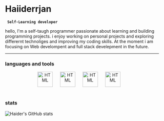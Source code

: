 # Haiiderrjan

**` Self-Learning developer`**

hello, I'm a self-taugh programmer passionate about learning and building programming projects. i enjoy working on personal projects and exploring differernt technoliges and improving my coding skills. At the moment i am focusing on Web develompent and full stack develepment in the future.

---

### languages and tools 

<p align="center">

<img alt="HTML" width="50px" style="padding-right:20px;" src="https://cdn.jsdelivr.net/gh/devicons/devicon@latest/icons/html5/html5-original.svg"/>

<img  alt="HTML" width="50px" style="padding-right:20px;" src="https://cdn.jsdelivr.net/gh/devicons/devicon@latest/icons/css3/css3-original.svg" />

<img  alt="HTML" width="50px" style="padding-right:20px;" src="https://cdn.jsdelivr.net/gh/devicons/devicon@latest/icons/javascript/javascript-original.svg" />

 <img  alt="HTML" width="50px" style="padding-right:20px;" src="https://cdn.jsdelivr.net/gh/devicons/devicon@latest/icons/java/java-original-wordmark.svg" />
</p>

#

### stats

![Haider's GitHub stats](https://github-readme-stats.vercel.app/api?username=Haiiderrjan&show_icons=true&theme=gruvbox)





          
          
          





